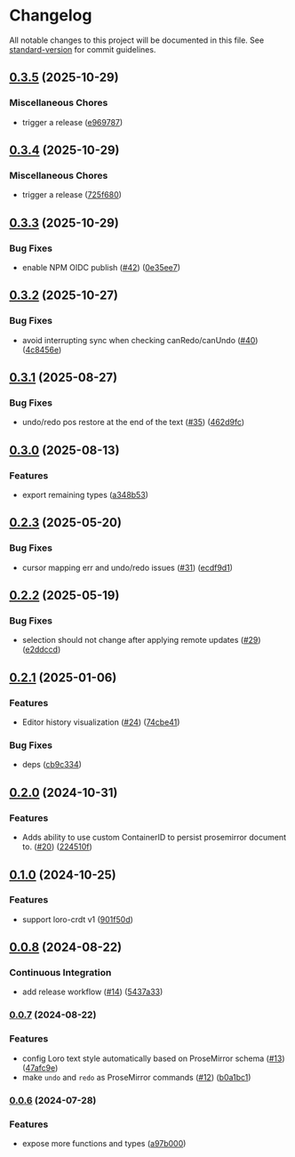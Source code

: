 # Changelog

All notable changes to this project will be documented in this file. See [standard-version](https://github.com/conventional-changelog/standard-version) for commit guidelines.

## [0.3.5](https://github.com/loro-dev/loro-prosemirror/compare/v0.3.4...v0.3.5) (2025-10-29)


### Miscellaneous Chores

* trigger a release ([e969787](https://github.com/loro-dev/loro-prosemirror/commit/e969787a0f000e96352d74d9e458359ad7d1995c))

## [0.3.4](https://github.com/loro-dev/loro-prosemirror/compare/v0.3.3...v0.3.4) (2025-10-29)

### Miscellaneous Chores

* trigger a release ([725f680](https://github.com/loro-dev/loro-prosemirror/commit/725f6805e8f83df5fb980df06871914c6fe91df5))

## [0.3.3](https://github.com/loro-dev/loro-prosemirror/compare/v0.3.2...v0.3.3) (2025-10-29)

### Bug Fixes

* enable NPM OIDC publish ([#42](https://github.com/loro-dev/loro-prosemirror/issues/42)) ([0e35ee7](https://github.com/loro-dev/loro-prosemirror/commit/0e35ee79bbb114644b2f7b3635eb83262ac71c4a))

## [0.3.2](https://github.com/loro-dev/loro-prosemirror/compare/v0.3.1...v0.3.2) (2025-10-27)

### Bug Fixes

* avoid interrupting sync when checking canRedo/canUndo ([#40](https://github.com/loro-dev/loro-prosemirror/issues/40)) ([4c8456e](https://github.com/loro-dev/loro-prosemirror/commit/4c8456e11537ebc69452715830f28096eb8a12ea))

## [0.3.1](https://github.com/loro-dev/loro-prosemirror/compare/v0.3.0...v0.3.1) (2025-08-27)

### Bug Fixes

- undo/redo pos restore at the end of the text ([#35](https://github.com/loro-dev/loro-prosemirror/issues/35)) ([462d9fc](https://github.com/loro-dev/loro-prosemirror/commit/462d9fc6bee578eb8c8eabf84f78c7ddc7db5b9d))

## [0.3.0](https://github.com/loro-dev/loro-prosemirror/compare/v0.2.3...v0.3.0) (2025-08-13)

### Features

- export remaining types ([a348b53](https://github.com/loro-dev/loro-prosemirror/commit/a348b538c97b8d3d97260dad51c3e4224d8ca791))

## [0.2.3](https://github.com/loro-dev/loro-prosemirror/compare/v0.2.2...v0.2.3) (2025-05-20)

### Bug Fixes

- cursor mapping err and undo/redo issues ([#31](https://github.com/loro-dev/loro-prosemirror/issues/31)) ([ecdf9d1](https://github.com/loro-dev/loro-prosemirror/commit/ecdf9d1429b36acb1a2ecdccd6de28d118c1e390))

## [0.2.2](https://github.com/loro-dev/loro-prosemirror/compare/v0.2.1...v0.2.2) (2025-05-19)

### Bug Fixes

- selection should not change after applying remote updates ([#29](https://github.com/loro-dev/loro-prosemirror/issues/29)) ([e2ddccd](https://github.com/loro-dev/loro-prosemirror/commit/e2ddccdf0d6d427491254977f4066c7e715a48e2))

## [0.2.1](https://github.com/loro-dev/loro-prosemirror/compare/v0.2.0...v0.2.1) (2025-01-06)

### Features

- Editor history visualization ([#24](https://github.com/loro-dev/loro-prosemirror/issues/24)) ([74cbe41](https://github.com/loro-dev/loro-prosemirror/commit/74cbe41a883d0c9fd3e9642dd0a3fe962f1496a8))

### Bug Fixes

- deps ([cb9c334](https://github.com/loro-dev/loro-prosemirror/commit/cb9c334ec1b9de792e3113ce5208a02bbc995710))

## [0.2.0](https://github.com/loro-dev/loro-prosemirror/compare/v0.1.0...v0.2.0) (2024-10-31)

### Features

- Adds ability to use custom ContainerID to persist prosemirror document to. ([#20](https://github.com/loro-dev/loro-prosemirror/issues/20)) ([224510f](https://github.com/loro-dev/loro-prosemirror/commit/224510f312e909994172ca9b193906dbf1811160))

## [0.1.0](https://github.com/loro-dev/loro-prosemirror/compare/v0.0.8...v0.1.0) (2024-10-25)

### Features

- support loro-crdt v1 ([901f50d](https://github.com/loro-dev/loro-prosemirror/commit/901f50d829da354de50846bd7f24bbd135f6485f))

## [0.0.8](https://github.com/loro-dev/loro-prosemirror/compare/v0.0.7...v0.0.8) (2024-08-22)

### Continuous Integration

- add release workflow ([#14](https://github.com/loro-dev/loro-prosemirror/issues/14)) ([5437a33](https://github.com/loro-dev/loro-prosemirror/commit/5437a33752dd26e675a1928ebcaa9eabbc2de634))

### [0.0.7](https://github.com/loro-dev/prosemirror/compare/v0.0.6...v0.0.7) (2024-08-22)

### Features

- config Loro text style automatically based on ProseMirror schema ([#13](https://github.com/loro-dev/prosemirror/issues/13)) ([47afc9e](https://github.com/loro-dev/prosemirror/commit/47afc9eda4caef39f9f2d98701bf2bc61b23fa7d))
- make `undo` and `redo` as ProseMirror commands ([#12](https://github.com/loro-dev/prosemirror/issues/12)) ([b0a1bc1](https://github.com/loro-dev/prosemirror/commit/b0a1bc12da9f4fc1b6c74cf759b2427a191ae2be))

### [0.0.6](https://github.com/loro-dev/prosemirror/compare/v0.0.3...v0.0.6) (2024-07-28)

### Features

- expose more functions and types ([a97b000](https://github.com/loro-dev/prosemirror/commit/a97b000c373066d95974ae0242a7a685ab2766d7))
